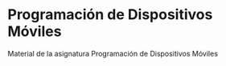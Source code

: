 # Programación de Dispositivos Móviles
Material de la asignatura Programación de Dispositivos Móviles
